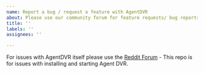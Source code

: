 ```yaml
---
name: Report a bug / request a feature with AgentDVR
about: Please use our community forum for feature requests/ bug reports about AgentDVR
title: ''
labels: ''
assignees: ''

---
```


For issues with AgentDVR itself please use the [Reddit Forum](https://www.reddit.com/r/ispyconnect/) - This repo is for issues with installing and starting Agent DVR.
